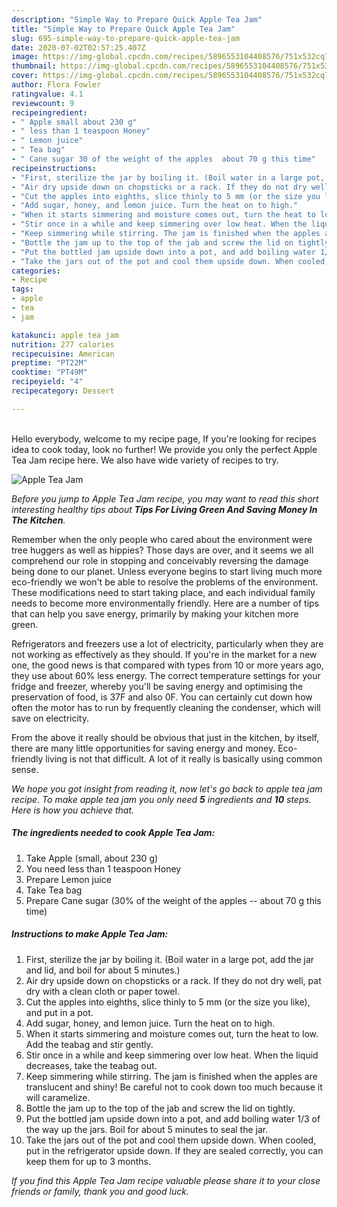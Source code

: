 ```yaml
---
description: "Simple Way to Prepare Quick Apple Tea Jam"
title: "Simple Way to Prepare Quick Apple Tea Jam"
slug: 695-simple-way-to-prepare-quick-apple-tea-jam
date: 2020-07-02T02:57:25.407Z
image: https://img-global.cpcdn.com/recipes/5896553104408576/751x532cq70/apple-tea-jam-recipe-main-photo.jpg
thumbnail: https://img-global.cpcdn.com/recipes/5896553104408576/751x532cq70/apple-tea-jam-recipe-main-photo.jpg
cover: https://img-global.cpcdn.com/recipes/5896553104408576/751x532cq70/apple-tea-jam-recipe-main-photo.jpg
author: Flora Fowler
ratingvalue: 4.1
reviewcount: 9
recipeingredient:
- " Apple small about 230 g"
- " less than 1 teaspoon Honey"
- " Lemon juice"
- " Tea bag"
- " Cane sugar 30 of the weight of the apples  about 70 g this time"
recipeinstructions:
- "First, sterilize the jar by boiling it. (Boil water in a large pot, add the jar and lid, and boil for about 5 minutes.)"
- "Air dry upside down on chopsticks or a rack. If they do not dry well, pat dry with a clean cloth or paper towel."
- "Cut the apples into eighths, slice thinly to 5 mm (or the size you like), and put in a pot."
- "Add sugar, honey, and lemon juice. Turn the heat on to high."
- "When it starts simmering and moisture comes out, turn the heat to low. Add the teabag and stir gently."
- "Stir once in a while and keep simmering over low heat. When the liquid decreases, take the teabag out."
- "Keep simmering while stirring. The jam is finished when the apples are translucent and shiny! Be careful not to cook down too much because it will caramelize."
- "Bottle the jam up to the top of the jab and screw the lid on tightly."
- "Put the bottled jam upside down into a pot, and add boiling water 1/3 of the way up the jars. Boil for about 5 minutes to seal the jar."
- "Take the jars out of the pot and cool them upside down. When cooled, put in the refrigerator upside down. If they are sealed correctly, you can keep them for up to 3 months."
categories:
- Recipe
tags:
- apple
- tea
- jam

katakunci: apple tea jam 
nutrition: 277 calories
recipecuisine: American
preptime: "PT22M"
cooktime: "PT49M"
recipeyield: "4"
recipecategory: Dessert

---
```

<br>
Hello everybody, welcome to my recipe page, If you're looking for recipes idea to cook today, look no further! We provide you only the perfect Apple Tea Jam recipe here. We also have wide variety of recipes to try.
<br>


![Apple Tea Jam](https://img-global.cpcdn.com/recipes/5896553104408576/751x532cq70/apple-tea-jam-recipe-main-photo.jpg)

<i>Before you jump to Apple Tea Jam recipe, you may want to read this short interesting healthy tips about 
<strong>Tips For Living Green And Saving Money In The Kitchen</strong>.</i>
</br>

Remember when the only people who cared about the environment were tree huggers as well as hippies? Those days are over, and it seems we all comprehend our role in stopping and conceivably reversing the damage being done to our planet. Unless everyone begins to start living much more eco-friendly we won't be able to resolve the problems of the environment. These modifications need to start taking place, and each individual family needs to become more environmentally friendly. Here are a number of tips that can help you save energy, primarily by making your kitchen more green.

Refrigerators and freezers use a lot of electricity, particularly when they are not working as effectively as they should. If you're in the market for a new one, the good news is that compared with types from 10 or more years ago, they use about 60% less energy. The correct temperature settings for your fridge and freezer, whereby you'll be saving energy and optimising the preservation of food, is 37F and also 0F. You can certainly cut down how often the motor has to run by frequently cleaning the condenser, which will save on electricity.

From the above it really should be obvious that just in the kitchen, by itself, there are many little opportunities for saving energy and money. Eco-friendly living is not that difficult. A lot of it really is basically using common sense.


<i>We hope you got insight from reading it, now let's go back to apple tea jam recipe. To make apple tea jam you only need <strong>5</strong> ingredients and <strong>10</strong> steps. Here is how you achieve that.
</i>

##### The ingredients needed to cook Apple Tea Jam:

1. Take  Apple (small, about 230 g)
1. You need  less than 1 teaspoon Honey
1. Prepare  Lemon juice
1. Take  Tea bag
1. Prepare  Cane sugar (30% of the weight of the apples -- about 70 g this time)


##### Instructions to make Apple Tea Jam:

1. First, sterilize the jar by boiling it. (Boil water in a large pot, add the jar and lid, and boil for about 5 minutes.)
1. Air dry upside down on chopsticks or a rack. If they do not dry well, pat dry with a clean cloth or paper towel.
1. Cut the apples into eighths, slice thinly to 5 mm (or the size you like), and put in a pot.
1. Add sugar, honey, and lemon juice. Turn the heat on to high.
1. When it starts simmering and moisture comes out, turn the heat to low. Add the teabag and stir gently.
1. Stir once in a while and keep simmering over low heat. When the liquid decreases, take the teabag out.
1. Keep simmering while stirring. The jam is finished when the apples are translucent and shiny! Be careful not to cook down too much because it will caramelize.
1. Bottle the jam up to the top of the jab and screw the lid on tightly.
1. Put the bottled jam upside down into a pot, and add boiling water 1/3 of the way up the jars. Boil for about 5 minutes to seal the jar.
1. Take the jars out of the pot and cool them upside down. When cooled, put in the refrigerator upside down. If they are sealed correctly, you can keep them for up to 3 months.


<i>If you find this Apple Tea Jam recipe valuable please share it to your close friends or family, thank you and good luck.</i>
